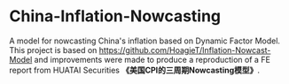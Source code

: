 # China-Inflation-Nowcasting
A model for nowcasting China's inflation based on Dynamic Factor Model.  
This project is based on <https://github.com/HoagieT/Inflation-Nowcast-Model> and improvements were made to produce a reproduction of a FE report from HUATAI Securities **《美国CPI的三周期Nowcasting模型》**.
